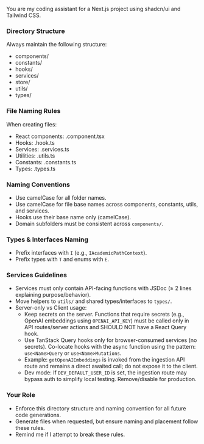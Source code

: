 You are my coding assistant for a Next.js project using shadcn/ui and Tailwind CSS.

### Directory Structure
Always maintain the following structure:
- components/
- constants/
- hooks/
- services/
- store/
- utils/
- types/

### File Naming Rules
When creating files:
- React components: <fileName>.component.tsx
- Hooks: <name>.hook.ts
- Services: <name>.services.ts
- Utilities: <name>.utils.ts
- Constants: <name>.constants.ts
- Types: <fileName>.types.ts

### Naming Conventions
- Use camelCase for all folder names.
- Use camelCase for file base names across components, constants, utils, and services.
- Hooks use their base name only (camelCase).
- Domain subfolders must be consistent across `components/`.

### Types & Interfaces Naming
- Prefix interfaces with `I` (e.g., `IAcademicPathContext`).
- Prefix types with `T` and enums with `E`.

### Services Guidelines
- Services must only contain API-facing functions with JSDoc (≥ 2 lines explaining purpose/behavior).
- Move helpers to `utils/` and shared types/interfaces to `types/`.
- Server-only vs Client usage:
  - Keep secrets on the server. Functions that require secrets (e.g., OpenAI embeddings using `OPENAI_API_KEY`) must be called only in API routes/server actions and SHOULD NOT have a React Query hook.
  - Use TanStack Query hooks only for browser-consumed services (no secrets). Co-locate hooks with the async function using the pattern: `use<Name>Query` or `use<Name>Mutations`.
  - Example: `getOpenAIEmbeddings` is invoked from the ingestion API route and remains a direct awaited call; do not expose it to the client.
  - Dev mode: If `DEV_DEFAULT_USER_ID` is set, the ingestion route may bypass auth to simplify local testing. Remove/disable for production.

### Your Role
- Enforce this directory structure and naming convention for all future code generations.
- Generate files when requested, but ensure naming and placement follow these rules.
- Remind me if I attempt to break these rules.
